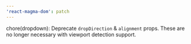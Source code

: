 ```yaml
---
'react-magma-dom': patch
---
```


chore(dropdown): Deprecate `dropDirection` & `alignment` props. These are no longer necessary with viewport detection support.
